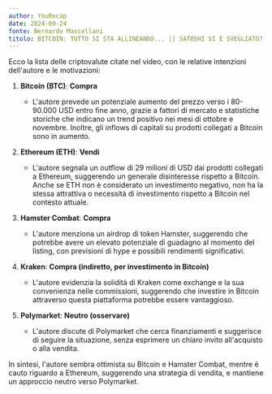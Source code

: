 ```yaml
---
author: YouRecap
date: 2024-09-24
fonte: Bernardo Mascellani
titolo: BITCOIN: TUTTO SI STA ALLINEANDO... || SATOSHI SI È SVEGLIATO? || BYBIT REGALA SOLDI
---
```


Ecco la lista delle criptovalute citate nel video, con le relative intenzioni dell'autore e le motivazioni:

1. **Bitcoin (BTC)**: **Compra**
   - L'autore prevede un potenziale aumento del prezzo verso i 80-90.000 USD entro fine anno, grazie a fattori di mercato e statistiche storiche che indicano un trend positivo nei mesi di ottobre e novembre. Inoltre, gli inflows di capitali su prodotti collegati a Bitcoin sono in aumento.

2. **Ethereum (ETH)**: **Vendi**
   - L'autore segnala un outflow di 29 milioni di USD dai prodotti collegati a Ethereum, suggerendo un generale disinteresse rispetto a Bitcoin. Anche se ETH non è considerato un investimento negativo, non ha la stessa attrattiva o necessità di investimento rispetto a Bitcoin nel contesto attuale.

3. **Hamster Combat**: **Compra**
   - L'autore menziona un airdrop di token Hamster, suggerendo che potrebbe avere un elevato potenziale di guadagno al momento del listing, con previsioni di hype e possibili rendimenti significativi.

4. **Kraken**: **Compra (indiretto, per investimento in Bitcoin)**
   - L'autore evidenzia la solidità di Kraken come exchange e la sua convenienza nelle commissioni, suggerendo che investire in Bitcoin attraverso questa piattaforma potrebbe essere vantaggioso.

5. **Polymarket**: **Neutro (osservare)**
   - L'autore discute di Polymarket che cerca finanziamenti e suggerisce di seguire la situazione, senza esprimere un chiaro invito all'acquisto o alla vendita.

In sintesi, l'autore sembra ottimista su Bitcoin e Hamster Combat, mentre è cauto riguardo a Ethereum, suggerendo una strategia di vendita, e mantiene un approccio neutro verso Polymarket.
